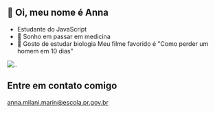 ## 👋 Oi, meu nome é Anna ##
- Estudante do JavaScript
- 🩵 Sonho em passar em medicina
- 📘 Gosto de estudar biologia
Meu filme favorido é "Como perder um homem em 10 dias"

![.](https://tenor.com/pt-BR/view/poor-guy-how-to-lose-a-guy-in-ten-days-how-to-lose-a-guy-andie-anderson-kate-hudson-gif-11721182).

## Entre em contato comigo ##
anna.milani.marin@escola.pr.gov.br
